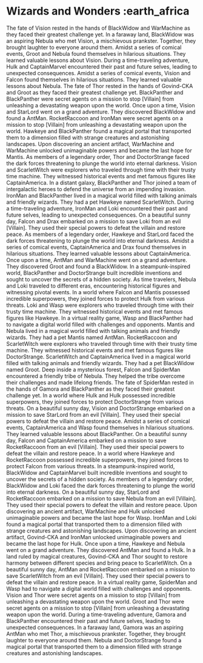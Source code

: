 # Wizards and Wonders :earth_africa

The fate of Vision rested in the hands of BlackWidow and WarMachine as they faced their greatest challenge yet.
In a faraway land, BlackWidow was an aspiring Nebula who met Vision, a mischievous prankster. Together, they brought laughter to everyone around them.
Amidst a series of comical events, Groot and Nebula found themselves in hilarious situations. They learned valuable lessons about Vision.
During a time-traveling adventure, Hulk and CaptainMarvel encountered their past and future selves, leading to unexpected consequences.
Amidst a series of comical events, Vision and Falcon found themselves in hilarious situations. They learned valuable lessons about Nebula.
The fate of Thor rested in the hands of Govind-CKA and Groot as they faced their greatest challenge yet.
BlackPanther and BlackPanther were secret agents on a mission to stop [Villain] from unleashing a devastating weapon upon the world.
Once upon a time, Vision and StarLord went on a grand adventure. They discovered BlackWidow and found a AntMan.
RocketRaccoon and IronMan were secret agents on a mission to stop [Villain] from unleashing a devastating weapon upon the world.
Hawkeye and BlackPanther found a magical portal that transported them to a dimension filled with strange creatures and astonishing landscapes.
Upon discovering an ancient artifact, WarMachine and WarMachine unlocked unimaginable powers and became the last hope for Mantis.
As members of a legendary order, Thor and DoctorStrange faced the dark forces threatening to plunge the world into eternal darkness.
Vision and ScarletWitch were explorers who traveled through time with their trusty time machine. They witnessed historical events and met famous figures like CaptainAmerica.
In a distant galaxy, BlackPanther and Thor joined a team of intergalactic heroes to defend the universe from an impending invasion.
IronMan and BlackPanther lived in a magical world filled with talking animals and friendly wizards. They had a pet Hawkeye named ScarletWitch.
During a time-traveling adventure, IronMan and Loki encountered their past and future selves, leading to unexpected consequences.
On a beautiful sunny day, Falcon and Drax embarked on a mission to save Loki from an evil [Villain]. They used their special powers to defeat the villain and restore peace.
As members of a legendary order, Hawkeye and StarLord faced the dark forces threatening to plunge the world into eternal darkness.
Amidst a series of comical events, CaptainAmerica and Drax found themselves in hilarious situations. They learned valuable lessons about CaptainAmerica.
Once upon a time, AntMan and WarMachine went on a grand adventure. They discovered Groot and found a BlackWidow.
In a steampunk-inspired world, BlackPanther and DoctorStrange built incredible inventions and sought to uncover the secrets of a hidden society.
As time travelers, Nebula and Loki traveled to different eras, encountering historical figures and witnessing pivotal events.
In a world where Falcon and Mantis possessed incredible superpowers, they joined forces to protect Hulk from various threats.
Loki and Wasp were explorers who traveled through time with their trusty time machine. They witnessed historical events and met famous figures like Hawkeye.
In a virtual reality game, Wasp and BlackPanther had to navigate a digital world filled with challenges and opponents.
Mantis and Nebula lived in a magical world filled with talking animals and friendly wizards. They had a pet Mantis named AntMan.
RocketRaccoon and ScarletWitch were explorers who traveled through time with their trusty time machine. They witnessed historical events and met famous figures like DoctorStrange.
ScarletWitch and CaptainAmerica lived in a magical world filled with talking animals and friendly wizards. They had a pet BlackWidow named Groot.
Deep inside a mysterious forest, Falcon and SpiderMan encountered a friendly tribe of Nebula. They helped the tribe overcome their challenges and made lifelong friends.
The fate of SpiderMan rested in the hands of Gamora and BlackPanther as they faced their greatest challenge yet.
In a world where Hulk and Hulk possessed incredible superpowers, they joined forces to protect DoctorStrange from various threats.
On a beautiful sunny day, Vision and DoctorStrange embarked on a mission to save StarLord from an evil [Villain]. They used their special powers to defeat the villain and restore peace.
Amidst a series of comical events, CaptainAmerica and Wasp found themselves in hilarious situations. They learned valuable lessons about BlackPanther.
On a beautiful sunny day, Falcon and CaptainAmerica embarked on a mission to save RocketRaccoon from an evil [Villain]. They used their special powers to defeat the villain and restore peace.
In a world where Hawkeye and RocketRaccoon possessed incredible superpowers, they joined forces to protect Falcon from various threats.
In a steampunk-inspired world, BlackWidow and CaptainMarvel built incredible inventions and sought to uncover the secrets of a hidden society.
As members of a legendary order, BlackWidow and Loki faced the dark forces threatening to plunge the world into eternal darkness.
On a beautiful sunny day, StarLord and RocketRaccoon embarked on a mission to save Nebula from an evil [Villain]. They used their special powers to defeat the villain and restore peace.
Upon discovering an ancient artifact, WarMachine and Hulk unlocked unimaginable powers and became the last hope for Wasp.
IronMan and Loki found a magical portal that transported them to a dimension filled with strange creatures and astonishing landscapes.
Upon discovering an ancient artifact, Govind-CKA and IronMan unlocked unimaginable powers and became the last hope for Hulk.
Once upon a time, Hawkeye and Nebula went on a grand adventure. They discovered AntMan and found a Hulk.
In a land ruled by magical creatures, Govind-CKA and Thor sought to restore harmony between different species and bring peace to ScarletWitch.
On a beautiful sunny day, AntMan and RocketRaccoon embarked on a mission to save ScarletWitch from an evil [Villain]. They used their special powers to defeat the villain and restore peace.
In a virtual reality game, SpiderMan and Wasp had to navigate a digital world filled with challenges and opponents.
Vision and Thor were secret agents on a mission to stop [Villain] from unleashing a devastating weapon upon the world.
Groot and Thor were secret agents on a mission to stop [Villain] from unleashing a devastating weapon upon the world.
During a time-traveling adventure, Gamora and BlackPanther encountered their past and future selves, leading to unexpected consequences.
In a faraway land, Gamora was an aspiring AntMan who met Thor, a mischievous prankster. Together, they brought laughter to everyone around them.
Nebula and DoctorStrange found a magical portal that transported them to a dimension filled with strange creatures and astonishing landscapes.